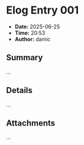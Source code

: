 # Elog Entry 001

- **Date:** 2025-06-25
- **Time:** 20:53
- **Author:** damic

## Summary

...

## Details

...

## Attachments

...
